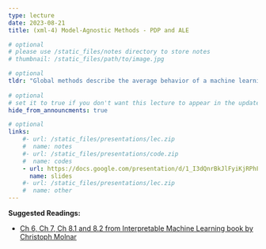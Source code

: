 ```yaml
---
type: lecture
date: 2023-08-21
title: (xml-4) Model-Agnostic Methods - PDP and ALE

# optional
# please use /static_files/notes directory to store notes
# thumbnail: /static_files/path/to/image.jpg

# optional
tldr: "Global methods describe the average behavior of a machine learning model; Partial Dependence Plots and Accumulated Local Effects"
  
# optional
# set it to true if you don't want this lecture to appear in the updates section
hide_from_announcments: true

# optional
links: 
    #- url: /static_files/presentations/lec.zip
    #  name: notes
    #- url: /static_files/presentations/code.zip
    #  name: codes
    - url: https://docs.google.com/presentation/d/1_I3dQnrBkJlFyiKjRPhFWaD1lk5QJBVvew8wDJ5DYf4/edit?usp=sharing
      name: slides
    #- url: /static_files/presentations/lec.zip
    #  name: other
---
```


**Suggested Readings:**
- [Ch 6, Ch 7, Ch 8.1 and 8.2 from Interpretable Machine Learning book by Christoph Molnar](https://christophm.github.io/interpretable-ml-book/interpretability-importance.html)
